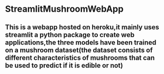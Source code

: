 # StreamlitMushroomWebApp
## This is a webapp hosted on heroku,it mainly uses streamlit a python package to create web applications,the three models have been trained on a mushroom dataset(the dataset consists of different characteristics of mushrooms that can be used to predict if it is edible or not) 
